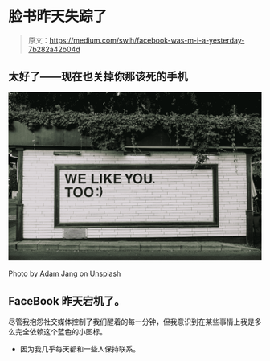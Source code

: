 # 脸书昨天失踪了

> 原文：<https://medium.com/swlh/facebook-was-m-i-a-yesterday-7b282a42b04d>

## 太好了——现在也关掉你那该死的手机

![](img/e08aa12d0cf6c1eaa2c57f43adc69800.png)

Photo by [Adam Jang](https://unsplash.com/@adamjang?utm_source=medium&utm_medium=referral) on [Unsplash](https://unsplash.com?utm_source=medium&utm_medium=referral)

## FaceBook 昨天宕机了。

尽管我抱怨社交媒体控制了我们醒着的每一分钟，但我意识到在某些事情上我是多么完全依赖这个蓝色的小图标。

*   因为我几乎每天都和一些人保持联系。